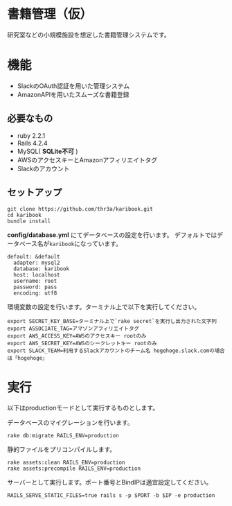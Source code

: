 書籍管理（仮）
===========

研究室などの小規模施設を想定した書籍管理システムです。

# 機能

- SlackのOAuth認証を用いた管理システム
- AmazonAPIを用いたスムーズな書籍登録

## 必要なもの

 - ruby 2.2.1
 - Rails 4.2.4
 - MySQL( **SQLite不可** )
 - AWSのアクセスキーとAmazonアフィリエイトタグ
 - Slackのアカウント

## セットアップ

```
git clone https://github.com/thr3a/karibook.git
cd karibook
bundle install
```

**config/database.yml** にてデータベースの設定を行います。
デフォルトではデータベース名が`karibook`になっています。

```
default: &default
  adapter: mysql2
  database: karibook
  host: localhost
  username: root
  password: pass
  encoding: utf8
```

環境変数の設定を行います。ターミナル上で以下を実行してください。

```
export SECRET_KEY_BASE=ターミナル上で`rake secret`を実行し出力された文字列
export ASSOCIATE_TAG=アマゾンアフィリエイトタグ
export AWS_ACCESS_KEY=AWSのアクセスキー rootのみ
export AWS_SECRET_KEY=AWSのシークレットキー rootのみ
export SLACK_TEAM=利用するSlackアカウントのチーム名 hogehoge.slack.comの場合は「hogehoge」
```

# 実行

以下はproductionモードとして実行するものとします。

データベースのマイグレーションを行います。

```
rake db:migrate RAILS_ENV=production
```

静的ファイルをプリコンパイルします。

```
rake assets:clean RAILS_ENV=production
rake assets:precompile RAILS_ENV=production
```

サーバーとして実行します。ポート番号とBindIPは適宜設定してください。

```
RAILS_SERVE_STATIC_FILES=true rails s -p $PORT -b $IP -e production
```
